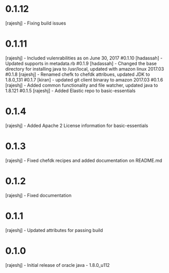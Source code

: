 # 0.1.12
[rajeshj] - Fixing build issues
# 0.1.11
[rajeshj] - Included vulenrabilities as on June 30, 2017
#0.1.10
[hadassah] - Updated supports in metadata.rb
#0.1.9
[hadassah] - Changed the base directory for installing java to /usr/local, updated with amazon linux 2017.03
#0.1.8
[rajeshj] - Renamed chefk to chefdk attribues, updated JDK to 1.8.0_131
#0.1.7
[kiran] - updated git client binaray to amazon 2017.03
#0.1.6
[rajeshj] - Added common functionality and file watcher, updated java to 1.8.121
#0.1.5
[rajeshj] - Added Elastic repo to basic-essentials
# 0.1.4
[rajeshj] - Added Apache 2 License information for basic-essentials
# 0.1.3
[rajeshj] - Fixed chefdk recipes and added documentation on README.md
# 0.1.2
[rajeshj] - Fixed documentation
# 0.1.1
[rajeshj] - Updated attributes for passing build
# 0.1.0
[rajeshj] - Initial release of oracle java - 1.8.0_u112

